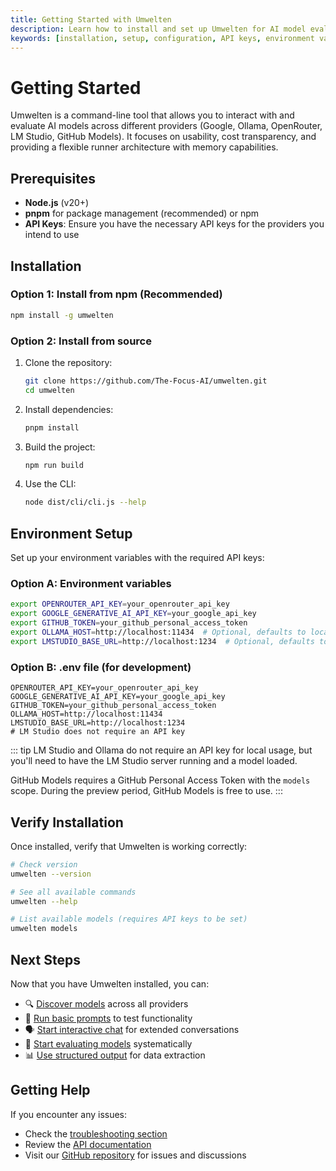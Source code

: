 ```yaml
---
title: Getting Started with Umwelten
description: Learn how to install and set up Umwelten for AI model evaluation and interaction
keywords: [installation, setup, configuration, API keys, environment variables, Node.js, pnpm, prerequisites, Google API, OpenRouter API, GitHub token, Ollama, LM Studio, verification]
---
```


# Getting Started

Umwelten is a command-line tool that allows you to interact with and evaluate AI models across different providers (Google, Ollama, OpenRouter, LM Studio, GitHub Models). It focuses on usability, cost transparency, and providing a flexible runner architecture with memory capabilities.

## Prerequisites

- **Node.js** (v20+)
- **pnpm** for package management (recommended) or npm
- **API Keys**: Ensure you have the necessary API keys for the providers you intend to use

## Installation

### Option 1: Install from npm (Recommended)

```bash
npm install -g umwelten
```

### Option 2: Install from source

1. Clone the repository:
   ```bash
   git clone https://github.com/The-Focus-AI/umwelten.git
   cd umwelten
   ```

2. Install dependencies:
   ```bash
   pnpm install
   ```

3. Build the project:
   ```bash
   npm run build
   ```

4. Use the CLI:
   ```bash
   node dist/cli/cli.js --help
   ```

## Environment Setup

Set up your environment variables with the required API keys:

### Option A: Environment variables
```bash
export OPENROUTER_API_KEY=your_openrouter_api_key
export GOOGLE_GENERATIVE_AI_API_KEY=your_google_api_key
export GITHUB_TOKEN=your_github_personal_access_token
export OLLAMA_HOST=http://localhost:11434  # Optional, defaults to localhost:11434
export LMSTUDIO_BASE_URL=http://localhost:1234  # Optional, defaults to localhost:1234
```

### Option B: .env file (for development)
```plaintext
OPENROUTER_API_KEY=your_openrouter_api_key
GOOGLE_GENERATIVE_AI_API_KEY=your_google_api_key
GITHUB_TOKEN=your_github_personal_access_token
OLLAMA_HOST=http://localhost:11434
LMSTUDIO_BASE_URL=http://localhost:1234
# LM Studio does not require an API key
```

::: tip
LM Studio and Ollama do not require an API key for local usage, but you'll need to have the LM Studio server running and a model loaded.

GitHub Models requires a GitHub Personal Access Token with the `models` scope. During the preview period, GitHub Models is free to use.
:::

## Verify Installation

Once installed, verify that Umwelten is working correctly:

```bash
# Check version
umwelten --version

# See all available commands
umwelten --help

# List available models (requires API keys to be set)
umwelten models
```

## Next Steps

Now that you have Umwelten installed, you can:

- 🔍 [Discover models](/guide/model-discovery) across all providers
- 💬 [Run basic prompts](/guide/running-prompts) to test functionality
- 🗣️ [Start interactive chat](/guide/interactive-chat) for extended conversations
- 🎯 [Start evaluating models](/guide/model-evaluation) systematically
- 📊 [Use structured output](/guide/structured-output) for data extraction

## Getting Help

If you encounter any issues:

- Check the [troubleshooting section](/guide/troubleshooting)
- Review the [API documentation](/api/overview)
- Visit our [GitHub repository](https://github.com/The-Focus-AI/umwelten) for issues and discussions